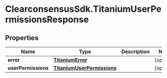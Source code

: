 # ClearconsensusSdk.TitaniumUserPermissionsResponse

## Properties

Name | Type | Description | Notes
------------ | ------------- | ------------- | -------------
**error** | [**TitaniumError**](TitaniumError.md) |  | [optional] 
**userPermissions** | [**TitaniumUserPermissions**](TitaniumUserPermissions.md) |  | [optional] 


